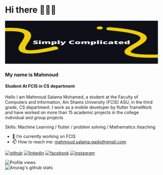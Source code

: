 # Hi there  👋🔥😍
![Student At FCIS in CS department](https://github.com/MahmouddSalama/MahmouddSalama/blob/main/Simply%20complicated%20(1).png)
###  My name is Mahmoud
#### Student At FCIS in CS department
Hello I am Mahmoud Salama Mohamed, a student at the Faculty of Computers and Information, Ain Shams University (FCIS) ASU, in the third grade, CS department. 
I work as a mobile developer by flutter frameWork and have worked on more than 15 academic projects in the college  individual and group projects

Skills: Machine Learning / flutter / problem solving / Mathematics /teaching 

- 🔭 I’m currently working on FCIS 
- 📫 How to reach me: mahmoud.salama.gado@gmail.com 


[<img src='https://cdn.jsdelivr.net/npm/simple-icons@3.0.1/icons/github.svg' alt='github' height='40'>](https://github.com/MahmouddSalama)  [<img src='https://cdn.jsdelivr.net/npm/simple-icons@3.0.1/icons/linkedin.svg' alt='linkedin' height='40'>](https://www.linkedin.com/in/mahmoud-salama-aa9627218/)  [<img src='https://cdn.jsdelivr.net/npm/simple-icons@3.0.1/icons/facebook.svg' alt='facebook' height='40'>](https://www.facebook.com//profile.php?id=100027022984052)  [<img src='https://cdn.jsdelivr.net/npm/simple-icons@3.0.1/icons/instagram.svg' alt='instagram' height='40'>](https://www.instagram.com/mahmoud_salama_128//)  

![Profile views](https://gpvc.arturio.dev/MahmouddSalama)  
![Anurag's github stats](https://github-readme-stats.vercel.app/api?username=MahmouddSalama&show_icons=true&theme=dark)

